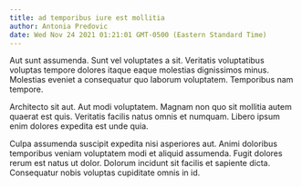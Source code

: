 ```yaml
---
title: ad temporibus iure est mollitia
author: Antonia Predovic
date: Wed Nov 24 2021 01:21:01 GMT-0500 (Eastern Standard Time)
---
```

Aut sunt assumenda. Sunt vel voluptates a sit. Veritatis voluptatibus voluptas tempore dolores itaque eaque molestias dignissimos minus. Molestias eveniet a consequatur quo laborum voluptatem. Temporibus nam tempore.

 Architecto sit aut. Aut modi voluptatem. Magnam non quo sit mollitia autem quaerat est quis. Veritatis facilis natus omnis et numquam. Libero ipsum enim dolores expedita est unde quia.

 Culpa assumenda suscipit expedita nisi asperiores aut. Animi doloribus temporibus veniam voluptatem modi et aliquid assumenda. Fugit dolores rerum est natus ut dolor. Dolorum incidunt sit facilis et sapiente dicta. Consequatur nobis voluptas cupiditate omnis in id.